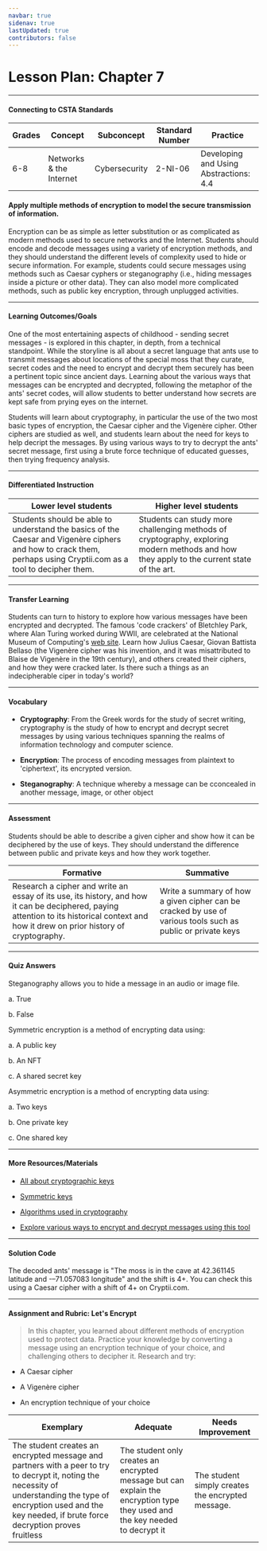 ```yaml
---
navbar: true
sidenav: true
lastUpdated: true
contributors: false
---
```


# Lesson Plan: Chapter 7
---
#### Connecting to CSTA Standards

Grades | Concept | Subconcept | Standard Number | Practice
---|---|---|---|---
6-8 | Networks & the Internet | Cybersecurity | 2-NI-06 | Developing and Using Abstractions: 4.4 |

#### Apply multiple methods of encryption to model the secure transmission of information.

Encryption can be as simple as letter substitution or as complicated as modern methods used to secure networks and the Internet. Students should encode and decode messages using a variety of encryption methods, and they should understand the different levels of complexity used to hide or secure information. For example, students could secure messages using methods such as Caesar cyphers or steganography (i.e., hiding messages inside a picture or other data). They can also model more complicated methods, such as public key encryption, through unplugged activities.

---

#### Learning Outcomes/Goals

One of the most entertaining aspects of childhood - sending secret messages - is explored in this chapter, in depth, from a technical standpoint. While the storyline is all about a secret language that ants use to transmit messages about locations of the special moss that they curate, secret codes and the need to encrypt and decrypt them securely has been a pertinent topic since ancient days. Learning about the various ways that messages can be encrypted and decrypted, following the metaphor of the ants' secret codes, will allow students to better understand how secrets are kept safe from prying eyes on the internet. 

Students will learn about cryptography, in particular the use of the two most basic types of encryption, the Caesar cipher and the Vigenère cipher. Other ciphers are studied as well, and students learn about the need for keys to help decript the messages. By using various ways to try to decrypt the ants' secret message, first using a brute force technique of educated guesses, then trying frequency analysis. 

---

#### Differentiated Instruction

Lower level students | Higher level students
---|---
Students should be able to understand the basics of the Caesar and Vigenère ciphers and how to crack them, perhaps using Cryptii.com as a tool to decipher them. | Students can study more challenging methods of cryptography, exploring modern methods and how they apply to the current state of the art.

---

#### Transfer Learning

Students can turn to history to explore how various messages have been encrypted and decrypted. The famous 'code crackers' of Bletchley Park, where Alan Turing worked during WWII, are celebrated at the National Museum of Computing's [web site](https://bletchleypark.org.uk). Learn how Julius Caesar, Giovan Battista Bellaso (the Vigenère cipher was his invention, and it was misattributed to Blaise de Vigenère in the 19th century), and others created their ciphers, and how they were cracked later. Is there such a things as an indecipherable ciper in today's world?

---

#### Vocabulary

- **Cryptography**: From the Greek words for the study of secret writing, cryptography is the study of how to encrypt and decrypt secret messages by using various techniques spanning the realms of information technology and computer science.

- **Encryption**: The process of encoding messages from plaintext to 'ciphertext', its encrypted version.

- **Steganography**: A technique whereby a message can be cconcealed in another message, image, or other object

---

#### Assessment

Students should be able to describe a given cipher and show how it can be deciphered by the use of keys. They should understand the difference between public and private keys and how they work together.

Formative | Summative
---|---
Research a cipher and write an essay of its use, its history, and how it can be deciphered, paying attention to its historical context and how it drew on prior history of cryptography. | Write a summary of how a given cipher can be cracked by use of various tools such as public or private keys

---

#### Quiz Answers

Steganography allows you to hide a message in an audio or image file. 

a.	<span class="highlight">True</span>  

b.	False 

Symmetric encryption is a method of encrypting data using:  

a.	A public key  

b.	An NFT  

c.	<span class="highlight">A shared secret key</span> 

Asymmetric encryption is a method of encrypting data using: 

a.	<span class="highlight">Two keys</span>  

b.	One private key  

c.	One shared key 

---

#### More Resources/Materials

- [All about cryptographic keys](https://www.cloudflare.com/learning/ssl/what-is-a-cryptographic-key/)

- [Symmetric keys](https://phemex.com/academy/what-is-symmetric-key-encryption)

- [Algorithms used in cryptography](https://docs.aws.amazon.com/crypto/latest/userguide/concepts-algorithms.html)

- [Explore various ways to encrypt and decrypt messages using this tool](https://criptii.com)

---

#### Solution Code

The decoded ants' message is "The moss is in the cave at 42.361145 latitude and -–71.057083 longitude" and the shift is 4+. You can check this using a Caesar cipher with a shift of 4+ on Cryptii.com.

---

#### Assignment and Rubric: Let's Encrypt

> In this chapter, you learned about different methods of encryption used to protect data. Practice your knowledge by converting a message using an encryption technique of your choice, and challenging others to decipher it. Research and try:  

- A Caesar cipher

- A Vigenère cipher

- An encryption technique of your choice

Exemplary | Adequate | Needs Improvement 
---|---|---
The student creates an encrypted message and partners with a peer to try to decrypt it, noting the necessity of understanding the type of encryption used and the key needed, if brute force decryption proves fruitless | The student only creates an encrypted message but can explain the encryption type they used and the key needed to decrypt it | The student simply creates the encrypted message.

